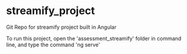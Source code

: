 # streamify_project
Git Repo for streamify project built in Angular

To run this project, open the 'assessment_streamify' folder in command line, and type the command 'ng serve'
